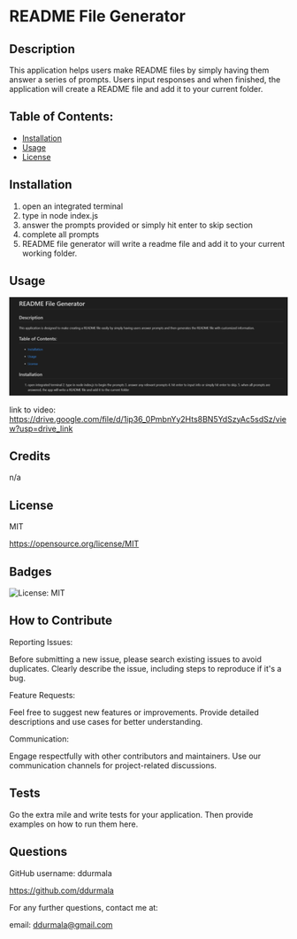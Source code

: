 # README File Generator

## Description 

This application helps users make README files by simply having them answer a series of prompts. Users input responses and when finished, the application will create a README file and add it to your current folder. 

## Table of Contents:
- [Installation](#installation)
- [Usage](#usage)
- [License](#license)

## Installation
1. open an integrated terminal  
2. type in node index.js 
3. answer the prompts provided or simply hit enter to skip section 
4. complete all prompts 
5. README file generator will write a readme file and add it to your current working folder.

## Usage

![Screenshot](assets\example-screenshot.png)

link to video: https://drive.google.com/file/d/1ip36_0PmbnYy2Hts8BN5YdSzyAc5sdSz/view?usp=drive_link

## Credits

n/a

## License

MIT 

https://opensource.org/license/MIT

## Badges

![License: MIT](https://img.shields.io/badge/License-MIT-yellow.svg)

## How to Contribute

Reporting Issues:

Before submitting a new issue, please search existing issues to avoid duplicates.
Clearly describe the issue, including steps to reproduce if it's a bug.

Feature Requests:

Feel free to suggest new features or improvements.
Provide detailed descriptions and use cases for better understanding.

Communication:

Engage respectfully with other contributors and maintainers.
Use our communication channels for project-related discussions.

## Tests

Go the extra mile and write tests for your application. Then provide examples on how to run them here.

## Questions
GitHub username: ddurmala 

https://github.com/ddurmala

For any further questions, contact me at: 

email: ddurmala@gmail.com

